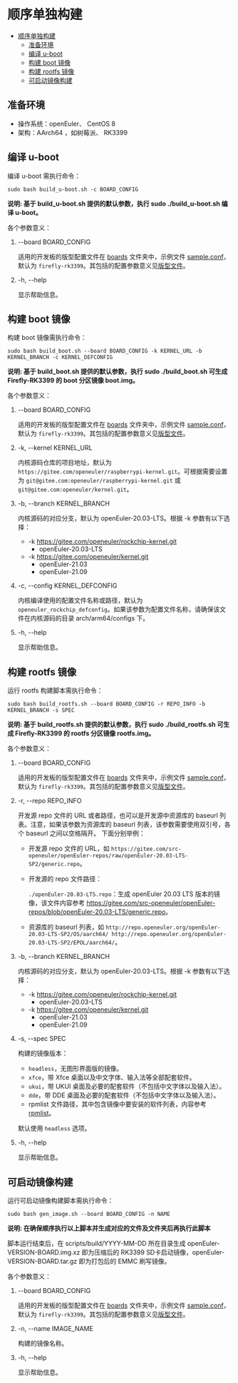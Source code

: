 # 顺序单独构建

- [顺序单独构建](#顺序单独构建)
  - [准备环境](#准备环境)
  - [编译 u-boot](#编译-u-boot)
  - [构建 boot 镜像](#构建-boot-镜像)
  - [构建 rootfs 镜像](#构建-rootfs-镜像)
  - [可启动镜像构建](#可启动镜像构建)

## 准备环境
- 操作系统：openEuler、 CentOS 8
- 架构：AArch64 ，如树莓派、 RK3399

## 编译 u-boot

编译 u-boot 需执行命令：

`sudo bash build_u-boot.sh -c BOARD_CONFIG`

**说明: 基于 build_u-boot.sh 提供的默认参数，执行 sudo ./build_u-boot.sh 编译 u-boot。**

各个参数意义：

1. --board BOARD_CONFIG

    适用的开发板的版型配置文件在 [boards](../scripts/rockchip/boards) 文件夹中，示例文件 [sample.conf](../scripts/rockchip/boards/sample.conf)，默认为 `firefly-rk3399`。其包括的配置参数意义见[版型文件](./openEuler适配指南.md#编写版型文件)。

2.  -h, --help

    显示帮助信息。


## 构建 boot 镜像

构建 boot 镜像需执行命令：

`sudo bash build_boot.sh --board BOARD_CONFIG -k KERNEL_URL -b KERNEL_BRANCH -c KERNEL_DEFCONFIG`

**说明: 基于 build_boot.sh 提供的默认参数，执行 sudo ./build_boot.sh 可生成 Firefly-RK3399 的 boot 分区镜像 boot.img。**

各个参数意义：

1. --board BOARD_CONFIG

    适用的开发板的版型配置文件在 [boards](../scripts/rockchip/boards) 文件夹中，示例文件 [sample.conf](../scripts/rockchip/boards/sample.conf)，默认为 `firefly-rk3399`。其包括的配置参数意义见[版型文件](./openEuler适配指南.md#编写版型文件)。

2. -k, --kernel KERNEL_URL

    内核源码仓库的项目地址，默认为 `https://gitee.com/openeuler/raspberrypi-kernel.git`。可根据需要设置为 `git@gitee.com:openeuler/raspberrypi-kernel.git` 或 `git@gitee.com:openeuler/kernel.git`。

3. -b, --branch KERNEL_BRANCH

    内核源码的对应分支，默认为 openEuler-20.03-LTS。根据 -k 参数有以下选择：

    - -k https://gitee.com/openeuler/rockchip-kernel.git
        - openEuler-20.03-LTS
    - -k https://gitee.com/openeuler/kernel.git
        - openEuler-21.03
        - openEuler-21.09

4.  -c, --config KERNEL_DEFCONFIG

    内核编译使用的配置文件名称或路径，默认为 `openeuler_rockchip_defconfig`。如果该参数为配置文件名称，请确保该文件在内核源码的目录 arch/arm64/configs 下。

5.  -h, --help

    显示帮助信息。

## 构建 rootfs 镜像

运行 rootfs 构建脚本需执行命令：

`sudo bash build_rootfs.sh --board BOARD_CONFIG -r REPO_INFO -b KERNEL_BRANCH -s SPEC`

**说明: 基于 build_rootfs.sh 提供的默认参数，执行 sudo ./build_rootfs.sh 可生成 Firefly-RK3399 的 rootfs 分区镜像 rootfs.img。**

各个参数意义：

1. --board BOARD_CONFIG

    适用的开发板的版型配置文件在 [boards](../scripts/rockchip/boards) 文件夹中，示例文件 [sample.conf](../scripts/rockchip/boards/sample.conf)，默认为 `firefly-rk3399`。其包括的配置参数意义见[版型文件](./openEuler适配指南.md#编写版型文件)。

2. -r, --repo REPO_INFO
   
    开发源 repo 文件的 URL 或者路径，也可以是开发源中资源库的 baseurl 列表。注意，如果该参数为资源库的 baseurl 列表，该参数需要使用双引号，各个 baseurl 之间以空格隔开。
    下面分别举例：

    - 开发源 repo 文件的 URL，如 `https://gitee.com/src-openeuler/openEuler-repos/raw/openEuler-20.03-LTS-SP2/generic.repo`。
    - 开发源的 repo 文件路径：
        
        `./openEuler-20.03-LTS.repo`：生成 openEuler 20.03 LTS 版本的镜像，该文件内容参考 <https://gitee.com/src-openeuler/openEuler-repos/blob/openEuler-20.03-LTS/generic.repo>。

    - 资源库的 baseurl 列表，如 `http://repo.openeuler.org/openEuler-20.03-LTS-SP2/OS/aarch64/ http://repo.openeuler.org/openEuler-20.03-LTS-SP2/EPOL/aarch64/`。

3. -b, --branch KERNEL_BRANCH

    内核源码的对应分支，默认为 openEuler-20.03-LTS。根据 -k 参数有以下选择：

    - -k https://gitee.com/openeuler/rockchip-kernel.git
        - openEuler-20.03-LTS
    - -k https://gitee.com/openeuler/kernel.git
        - openEuler-21.03
        - openEuler-21.09

4.  -s, --spec SPEC

    构建的镜像版本：
    - `headless`，无图形界面版的镜像。
    - `xfce`，带 Xfce 桌面以及中文字体、输入法等全部配套软件。
    - `ukui`，带 UKUI 桌面及必要的配套软件（不包括中文字体以及输入法）。
    - `dde`，带 DDE 桌面及必要的配套软件（不包括中文字体以及输入法）。
    -  rpmlist 文件路径，其中包含镜像中要安装的软件列表，内容参考 [rpmlist](../../scripts/rockchip/configs/rpmlist)。

    默认使用 `headless` 选项。

5.  -h, --help

    显示帮助信息。
    

## 可启动镜像构建

运行可启动镜像构建脚本需执行命令：

`sudo bash gen_image.sh --board BOARD_CONFIG -n NAME`

**说明: 在确保顺序执行以上脚本并生成对应的文件及文件夹后再执行此脚本**
  
脚本运行结束后，在 scripts/build/YYYY-MM-DD 所在目录生成 openEuler-VERSION-BOARD.img.xz 即为压缩后的 RK3399 SD卡启动镜像，openEuler-VERSION-BOARD.tar.gz 即为打包后的 EMMC 刷写镜像。 

各个参数意义：

1. --board BOARD_CONFIG

    适用的开发板的版型配置文件在 [boards](../scripts/rockchip/boards) 文件夹中，示例文件 [sample.conf](../scripts/rockchip/boards/sample.conf)，默认为 `firefly-rk3399`。其包括的配置参数意义见[版型文件](./openEuler适配指南.md#编写版型文件)。

2. -n, --name IMAGE_NAME

    构建的镜像名称。

3.  -h, --help

    显示帮助信息。
